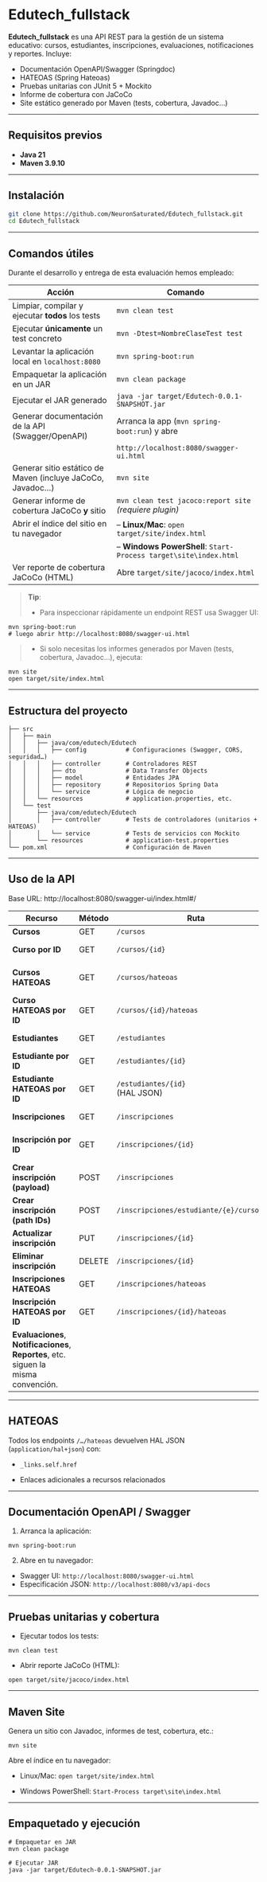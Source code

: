 # Edutech_fullstack

**Edutech_fullstack** es una API REST para la gestión de un sistema educativo: cursos, estudiantes, inscripciones, evaluaciones, notificaciones y reportes. Incluye:

- Documentación OpenAPI/Swagger (Springdoc)
- HATEOAS (Spring Hateoas)
- Pruebas unitarias con JUnit 5 + Mockito
- Informe de cobertura con JaCoCo
- Site estático generado por Maven (tests, cobertura, Javadoc…) 

---

## Requisitos previos

- **Java 21**  
- **Maven 3.9.10**  

---

## Instalación

```bash
git clone https://github.com/NeuronSaturated/Edutech_fullstack.git
cd Edutech_fullstack 
```
---


## Comandos útiles

Durante el desarrollo y entrega de esta evaluación hemos empleado:

| Acción                                                     | Comando                                                          |
| ---------------------------------------------------------- | ---------------------------------------------------------------- |
| Limpiar, compilar y ejecutar **todos** los tests           | `mvn clean test`                                                 |
| Ejecutar **únicamente** un test concreto                   | `mvn -Dtest=NombreClaseTest test`                                |
| Levantar la aplicación local en `localhost:8080`           | `mvn spring-boot:run`                                            |
| Empaquetar la aplicación en un JAR                         | `mvn clean package`                                              |
| Ejecutar el JAR generado                                   | `java -jar target/Edutech-0.0.1-SNAPSHOT.jar`                    |
| Generar documentación de la API (Swagger/OpenAPI)          | Arranca la app (`mvn spring-boot:run`) y abre                    |
|                                                            | `http://localhost:8080/swagger-ui.html`                          |
| Generar sitio estático de Maven (incluye JaCoCo, Javadoc…) | `mvn site`                                                       |
| Generar informe de cobertura JaCoCo **y** sitio            | `mvn clean test jacoco:report site`<br/>*(requiere plugin)*      |
| Abrir el índice del sitio en tu navegador                  | – **Linux/Mac**: `open target/site/index.html`<br/>              |
|                                                            | – **Windows PowerShell**: `Start-Process target\site\index.html` |
| Ver reporte de cobertura JaCoCo (HTML)                     | Abre `target/site/jacoco/index.html`                             |


> **Tip**:  
> - Para inspeccionar rápidamente un endpoint REST usa Swagger UI: 
```
mvn spring-boot:run
# luego abrir http://localhost:8080/swagger-ui.html
```

> - Si solo necesitas los informes generados por Maven (tests, cobertura, Javadoc…), ejecuta:
```
mvn site
open target/site/index.html

```  

---
## Estructura del proyecto

```
├── src
│   ├── main
│   │   ├── java/com/edutech/Edutech
│   │   │   ├── config           # Configuraciones (Swagger, CORS, seguridad…)
│   │   │   ├── controller       # Controladores REST
│   │   │   ├── dto              # Data Transfer Objects
│   │   │   ├── model            # Entidades JPA
│   │   │   ├── repository       # Repositorios Spring Data
│   │   │   └── service          # Lógica de negocio
│   │   └── resources            # application.properties, etc.
│   └── test
│       ├── java/com/edutech/Edutech
│       │   ├── controller       # Tests de controladores (unitarios + HATEOAS)
│       │   └── service          # Tests de servicios con Mockito
│       └── resources            # application-test.properties
└── pom.xml                      # Configuración de Maven
```

---


## Uso de la API

Base URL: http://localhost:8080/swagger-ui/index.html#/

| Recurso                                                                              | Método | Ruta                                      | Descripción                                          |
| ------------------------------------------------------------------------------------ | ------ | ----------------------------------------- | ---------------------------------------------------- |
| **Cursos**                                                                           | GET    | `/cursos`                                 | Lista todos los cursos                               |
| **Curso por ID**                                                                     | GET    | `/cursos/{id}`                            | Obtiene un curso por su identificador                |
| **Cursos HATEOAS**                                                                   | GET    | `/cursos/hateoas`                         | Colección HAL con enlaces (`application/hal+json`)   |
| **Curso HATEOAS por ID**                                                             | GET    | `/cursos/{id}/hateoas`                    | Recurso HAL con enlaces                              |
| **Estudiantes**                                                                      | GET    | `/estudiantes`                            | Lista todos los estudiantes                          |
| **Estudiante por ID**                                                                | GET    | `/estudiantes/{id}`                       | Obtiene un estudiante por su identificador           |
| **Estudiante HATEOAS por ID**                                                        | GET    | `/estudiantes/{id}`<br/>(HAL JSON)        | Recurso HAL con enlaces                              |
| **Inscripciones**                                                                    | GET    | `/inscripciones`                          | Lista todas las inscripciones                        |
| **Inscripción por ID**                                                               | GET    | `/inscripciones/{id}`                     | Obtiene una inscripción por su identificador         |
| **Crear inscripción (payload)**                                                      | POST   | `/inscripciones`                          | JSON `{ "estudiante": {"id":…}, "curso": {"id":…} }` |
| **Crear inscripción (path IDs)**                                                     | POST   | `/inscripciones/estudiante/{e}/curso/{c}` | Crea inscripción pasando IDs en la URL               |
| **Actualizar inscripción**                                                           | PUT    | `/inscripciones/{id}`                     | Modifica inscripción                                 |
| **Eliminar inscripción**                                                             | DELETE | `/inscripciones/{id}`                     | Borra inscripción                                    |
| **Inscripciones HATEOAS**                                                            | GET    | `/inscripciones/hateoas`                  | Colección HAL con enlaces                            |
| **Inscripción HATEOAS por ID**                                                       | GET    | `/inscripciones/{id}/hateoas`             | Recurso HAL con enlaces                              |
| **Evaluaciones**, **Notificaciones**, **Reportes**, etc. siguen la misma convención. |        |                                           |                                                      |

---

## HATEOAS
Todos los endpoints ```/…/hateoas``` devuelven HAL JSON (```application/hal+json```) con:

- ```_links.self.href```

- Enlaces adicionales a recursos relacionados

---

## Documentación OpenAPI / Swagger

1. Arranca la aplicación:
```
mvn spring-boot:run
```

2. Abre en tu navegador:
- Swagger UI: ```http://localhost:8080/swagger-ui.html```
- Especificación JSON: ```http://localhost:8080/v3/api-docs```

---

## Pruebas unitarias y cobertura

- Ejecutar todos los tests:
```
mvn clean test
```

- Abrir reporte JaCoCo (HTML):
```
open target/site/jacoco/index.html
```

---

## Maven Site

Genera un sitio con Javadoc, informes de test, cobertura, etc.:
```
mvn site
```

Abre el índice en tu navegador:
- Linux/Mac: ```open target/site/index.html```

- Windows PowerShell: ```Start-Process target\site\index.html```


---

## Empaquetado y ejecución

```
# Empaquetar en JAR
mvn clean package

# Ejecutar JAR
java -jar target/Edutech-0.0.1-SNAPSHOT.jar
```
